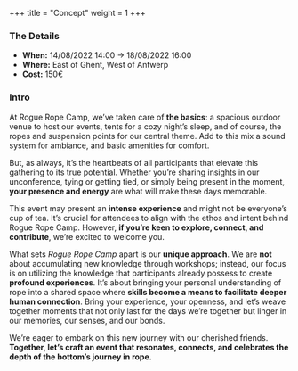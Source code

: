 +++ 
title = "Concept" 
weight = 1
+++

### The Details
* **When:** 14/08/2022 14:00 -&gt; 18/08/2022 16:00
* **Where:** East of Ghent, West of Antwerp
* **Cost:** 150€ 

### Intro


At Rogue Rope Camp, we’ve taken care of **the basics**: a spacious outdoor venue to host our events, tents for a cozy night’s sleep, and of course, the ropes and suspension points for our central theme. Add to this mix a sound system for ambiance, and basic amenities for comfort.

But, as always, it’s the heartbeats of all participants that elevate this gathering to its true potential. Whether you’re sharing insights in our unconference, tying or getting tied, or simply being present in the moment, **your presence and energy** are what will make these days memorable.

This event may present an **intense experience** and might not be everyone’s cup of tea. It’s crucial for attendees to align with the ethos and intent behind Rogue Rope Camp. However, **if you’re keen to explore, connect, and contribute**, we’re excited to welcome you.

What sets _Rogue Rope Camp_ apart is our **unique approach**. We are **not** about accumulating new knowledge through workshops; instead, our focus is on utilizing the knowledge that participants already possess to create **profound experiences**. It’s about bringing your personal understanding of rope into a shared space where **skills become a means to facilitate deeper human connection**. Bring your experience, your openness, and let’s weave together moments that not only last for the days we’re together but linger in our memories, our senses, and our bonds.

We’re eager to embark on this new journey with our cherished friends. **Together, let’s craft an event that resonates, connects, and celebrates the depth of the bottom’s journey in rope.**
